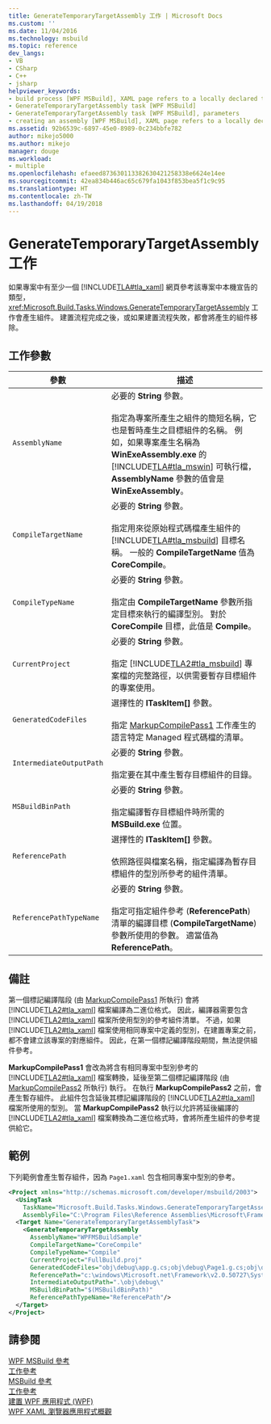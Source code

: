 ```yaml
---
title: GenerateTemporaryTargetAssembly 工作 | Microsoft Docs
ms.custom: ''
ms.date: 11/04/2016
ms.technology: msbuild
ms.topic: reference
dev_langs:
- VB
- CSharp
- C++
- jsharp
helpviewer_keywords:
- build process [WPF MSBuild], XAML page refers to a locally declared type
- GenerateTemporaryTargetAssembly task [WPF MSBuild]
- GenerateTemporaryTargetAssembly task [WPF MSBuild], parameters
- creating an assembly [WPF MSBuild], XAML page refers to a locally declared type
ms.assetid: 92b6539c-6897-45e0-8989-0c234bbfe782
author: mikejo5000
ms.author: mikejo
manager: douge
ms.workload:
- multiple
ms.openlocfilehash: efaeed873630113382630421258338e6624e14ee
ms.sourcegitcommit: 42ea834b446ac65c679fa1043f853bea5f1c9c95
ms.translationtype: HT
ms.contentlocale: zh-TW
ms.lasthandoff: 04/19/2018
---
```

# <a name="generatetemporarytargetassembly-task"></a>GenerateTemporaryTargetAssembly 工作
如果專案中有至少一個 [!INCLUDE[TLA#tla_xaml](../msbuild/includes/tlasharptla_xaml_md.md)] 網頁參考該專案中本機宣告的類型，<xref:Microsoft.Build.Tasks.Windows.GenerateTemporaryTargetAssembly> 工作會產生組件。 建置流程完成之後，或如果建置流程失敗，都會將產生的組件移除。  
  
## <a name="task-parameters"></a>工作參數  
  
|參數|描述|  
|---------------|-----------------|  
|`AssemblyName`|必要的 **String** 參數。<br /><br /> 指定為專案所產生之組件的簡短名稱，它也是暫時產生之目標組件的名稱。 例如，如果專案產生名稱為 **WinExeAssembly.exe** 的 [!INCLUDE[TLA#tla_mswin](../code-quality/includes/tlasharptla_mswin_md.md)] 可執行檔，**AssemblyName** 參數的值會是 **WinExeAssembly**。|  
|`CompileTargetName`|必要的 **String** 參數。<br /><br /> 指定用來從原始程式碼檔產生組件的 [!INCLUDE[TLA#tla_msbuild](../msbuild/includes/tlasharptla_msbuild_md.md)] 目標名稱。 一般的 **CompileTargetName** 值為 **CoreCompile**。|  
|`CompileTypeName`|必要的 **String** 參數。<br /><br /> 指定由 **CompileTargetName** 參數所指定目標來執行的編譯型別。 對於 **CoreCompile** 目標，此值是 **Compile**。|  
|`CurrentProject`|必要的 **String** 參數。<br /><br /> 指定 [!INCLUDE[TLA2#tla_msbuild](../msbuild/includes/tla2sharptla_msbuild_md.md)] 專案檔的完整路徑，以供需要暫存目標組件的專案使用。|  
|`GeneratedCodeFiles`|選擇性的 **ITaskItem[]** 參數。<br /><br /> 指定 [MarkupCompilePass1](../msbuild/markupcompilepass1-task.md) 工作產生的語言特定 Managed 程式碼檔的清單。|  
|`IntermediateOutputPath`|必要的 **String** 參數。<br /><br /> 指定要在其中產生暫存目標組件的目錄。|  
|`MSBuildBinPath`|必要的 **String** 參數。<br /><br /> 指定編譯暫存目標組件時所需的 **MSBuild.exe** 位置。|  
|`ReferencePath`|選擇性的 **ITaskItem[]** 參數。<br /><br /> 依照路徑與檔案名稱，指定編譯為暫存目標組件的型別所參考的組件清單。|  
|`ReferencePathTypeName`|必要的 **String** 參數。<br /><br /> 指定可指定組件參考 (**ReferencePath**) 清單的編譯目標 (**CompileTargetName**) 參數所使用的參數。 適當值為 **ReferencePath**。|  
  
## <a name="remarks"></a>備註  
 第一個標記編譯階段 (由 [MarkupCompilePass1](../msbuild/markupcompilepass1-task.md) 所執行) 會將 [!INCLUDE[TLA2#tla_xaml](../msbuild/includes/tla2sharptla_xaml_md.md)] 檔案編譯為二進位格式。 因此，編譯器需要包含 [!INCLUDE[TLA2#tla_xaml](../msbuild/includes/tla2sharptla_xaml_md.md)] 檔案所使用型別的參考組件清單。 不過，如果 [!INCLUDE[TLA2#tla_xaml](../msbuild/includes/tla2sharptla_xaml_md.md)] 檔案使用相同專案中定義的型別，在建置專案之前，都不會建立該專案的對應組件。 因此，在第一個標記編譯階段期間，無法提供組件參考。  
  
 **MarkupCompilePass1** 會改為將含有相同專案中型別參考的 [!INCLUDE[TLA2#tla_xaml](../msbuild/includes/tla2sharptla_xaml_md.md)] 檔案轉換，延後至第二個標記編譯階段 (由 [MarkupCompilePass2](../msbuild/markupcompilepass2-task.md) 所執行) 執行。 在執行 **MarkupCompilePass2** 之前，會產生暫存組件。 此組件包含延後其標記編譯階段的 [!INCLUDE[TLA2#tla_xaml](../msbuild/includes/tla2sharptla_xaml_md.md)] 檔案所使用的型別。 當 **MarkupCompilePass2** 執行以允許將延後編譯的 [!INCLUDE[TLA2#tla_xaml](../msbuild/includes/tla2sharptla_xaml_md.md)] 檔案轉換為二進位格式時，會將所產生組件的參考提供給它。  
  
## <a name="example"></a>範例  
 下列範例會產生暫存組件，因為 `Page1.xaml` 包含相同專案中型別的參考。  
  
```xml  
<Project xmlns="http://schemas.microsoft.com/developer/msbuild/2003">  
  <UsingTask  
    TaskName="Microsoft.Build.Tasks.Windows.GenerateTemporaryTargetAssembly"   
    AssemblyFile="C:\Program Files\Reference Assemblies\Microsoft\Framework\v3.0\PresentationBuildTasks.dll" />  
  <Target Name="GenerateTemporaryTargetAssemblyTask">  
    <GenerateTemporaryTargetAssembly  
      AssemblyName="WPFMSBuildSample"  
      CompileTargetName="CoreCompile"  
      CompileTypeName="Compile"  
      CurrentProject="FullBuild.proj"  
      GeneratedCodeFiles="obj\debug\app.g.cs;obj\debug\Page1.g.cs;obj\debug\Page2.g.cs"  
      ReferencePath="c:\windows\Microsoft.net\Framework\v2.0.50727\System.dll;C:\Program Files\Reference Assemblies\Microsoft\WinFx\v3.0\PresentationCore.dll;C:\Program Files\Reference Assemblies\Microsoft\WinFx\v3.0\PresentationFramework.dll;C:\Program Files\Reference Assemblies\Microsoft\WinFx\v3.0\WindowsBase.dll"  
      IntermediateOutputPath=".\obj\debug\"  
      MSBuildBinPath="$(MSBuildBinPath)"  
      ReferencePathTypeName="ReferencePath"/>  
  </Target>  
</Project>  
```  
  
## <a name="see-also"></a>請參閱  
 [WPF MSBuild 參考](../msbuild/wpf-msbuild-reference.md)   
 [工作參考](../msbuild/wpf-msbuild-task-reference.md)   
 [MSBuild 參考](../msbuild/msbuild-reference.md)   
 [工作參考](../msbuild/msbuild-task-reference.md)   
 [建置 WPF 應用程式 (WPF)](/dotnet/framework/wpf/app-development/building-a-wpf-application-wpf)   
 [WPF XAML 瀏覽器應用程式概觀](/dotnet/framework/wpf/app-development/wpf-xaml-browser-applications-overview)